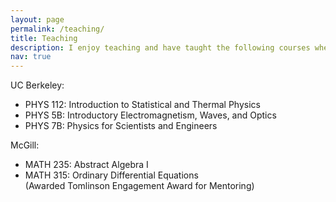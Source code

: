 ```yaml
---
layout: page
permalink: /teaching/
title: Teaching
description: I enjoy teaching and have taught the following courses where I led dicussion sessions.
nav: true
---
```


<!-- For now, this page is assumed to be a static description of your courses. You can convert it to a collection similar to `_projects/` so that you can have a dedicated page for each course.

Organize your courses by years, topics, or universities, however you like! -->

UC Berkeley: <br>
- PHYS 112: Introduction to Statistical and Thermal Physics <br>
- PHYS 5B: Introductory Electromagnetism, Waves, and Optics <br>
- PHYS 7B: Physics for Scientists and Engineers <br>

McGill: <br>
- MATH 235: Abstract Algebra I <br>
- MATH 315: Ordinary Differential Equations<br>
(Awarded Tomlinson Engagement Award for Mentoring)
